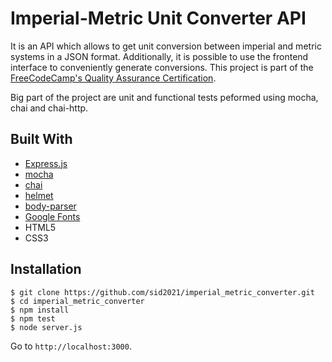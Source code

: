 # Imperial-Metric Unit Converter API

It is an API which allows to get unit conversion between imperial and metric systems in a JSON format. Additionally, it is possible to use the frontend interface to conveniently generate conversions. This project is part of the [FreeCodeCamp's Quality Assurance Certification](https://www.freecodecamp.org/learn/quality-assurance/quality-assurance-projects/metric-imperial-converter).

Big part of the project are unit and functional tests peformed using mocha, chai and chai-http.

## Built With

- [Express.js](https://expressjs.com)
- [mocha](https://mochajs.org/)
- [chai](https://www.chaijs.com/)
- [helmet](https://helmetjs.github.io/)
- [body-parser](https://www.npmjs.com/package/body-parser)
- [Google Fonts](https://fonts.google.com)
- HTML5
- CSS3

## Installation

```
$ git clone https://github.com/sid2021/imperial_metric_converter.git
$ cd imperial_metric_converter
$ npm install
$ npm test
$ node server.js
```

Go to `http://localhost:3000`.
